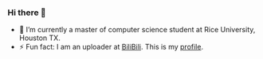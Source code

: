 ### Hi there 👋

- 🔭 I’m currently a master of computer science student at Rice University, Houston TX.
- ⚡ Fun fact: I am an uploader at [BiliBili](bilibili.com). This is my [profile](https://space.bilibili.com/8040375).
